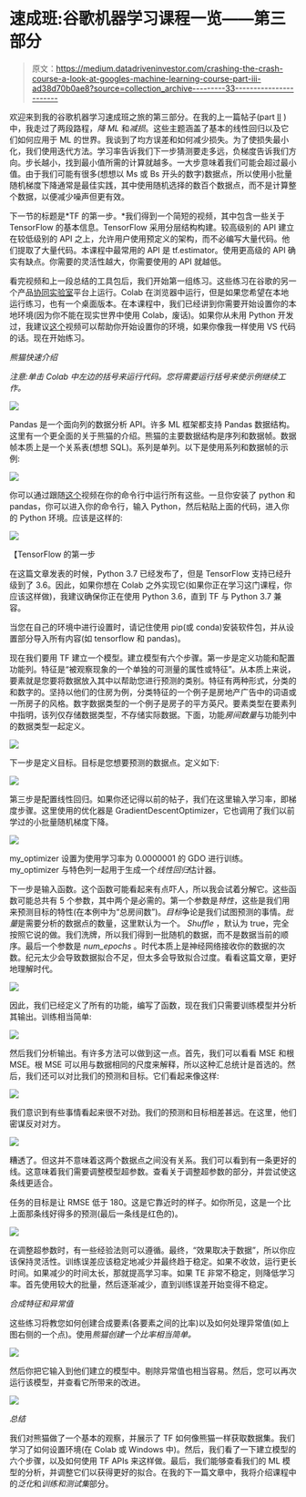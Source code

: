 # 速成班:谷歌机器学习课程一览——第三部分

> 原文：<https://medium.datadriveninvestor.com/crashing-the-crash-course-a-look-at-googles-machine-learning-course-part-iii-ad38d70b0ae8?source=collection_archive---------33----------------------->

欢迎来到我的谷歌机器学习速成班之旅的第三部分。在我的上一篇帖子(part [II](https://medium.com/@spraguesy/crashing-the-crash-course-a-look-at-googles-machine-learning-crash-course-part-ii-f5c11d1cddde) )中，我走过了两段路程，*降 ML* 和*减损*。这些主题涵盖了基本的线性回归以及它们如何应用于 ML 的世界。我谈到了均方误差和如何减少损失。为了使损失最小化，我们使用迭代方法。学习率告诉我们下一步猜测要走多远，负梯度告诉我们方向。步长越小，找到最小值所需的计算就越多。一大步意味着我们可能会超过最小值。由于我们可能有很多(想想以 Ms 或 Bs 开头的数字)数据点，所以使用小批量随机梯度下降通常是最佳实践，其中使用随机选择的数百个数据点，而不是计算整个数据，以便减少噪声但更有效。

下一节的标题是*TF 的第一步。*我们得到一个简短的视频，其中包含一些关于 TensorFlow 的基本信息。TensorFlow 采用分层结构构建。较高级别的 API 建立在较低级别的 API 之上，允许用户使用预定义的架构，而不必编写大量代码。他们提取了大量代码。本课程中最常用的 API 是 tf.estimator。使用更高级的 API 确实有缺点。你需要的灵活性越大，你需要使用的 API 就越低。

看完视频和上一段总结的工具包后，我们开始第一组练习。这些练习在谷歌的另一个产品[协同实验室](https://colab.research.google.com/)平台上运行。Colab 在浏览器中运行，但是如果您希望在本地运行练习，也有一个桌面版本。在本课程中，我们已经讲到你需要开始设置你的本地环境(因为你不能在现实世界中使用 Colab，废话)。如果你从未用 Python 开发过，我建议[这个](https://www.youtube.com/watch?v=dNFgRUD2w68)视频可以帮助你开始设置你的环境，如果你像我一样使用 VS 代码的话。现在开始练习。

*熊猫快速介绍*

*注意:单击 Colab 中左边的括号来运行代码。您将需要运行括号来使示例继续工作。*

![](img/74a2ea3e69fa1ac6539de7af243796ab.png)

Pandas 是一个面向列的数据分析 API。许多 ML 框架都支持 Pandas 数据结构。这里有一个更全面的关于熊猫的介绍。熊猫的主要数据结构是序列和数据帧。数据帧本质上是一个关系表(想想 SQL)。系列是单列。以下是使用系列和数据帧的示例:

![](img/8e3be120907a126bf3d83a3e93497d62.png)

你可以通过跟随[这个](https://www.youtube.com/watch?v=cQvwhjvd9Rc)视频在你的命令行中运行所有这些。一旦你安装了 python 和 pandas，你可以进入你的命令行，输入 Python，然后粘贴上面的代码，进入你的 Python 环境。应该是这样的:

![](img/5f43c94b2fe3135c305b1195f8cfa337.png)

【TensorFlow 的第一步

在这篇文章发表的时候，Python 3.7 已经发布了，但是 TensorFlow 支持已经升级到了 3.6。因此，如果你想在 Colab 之外实现它(如果你正在学习这门课程，你应该这样做)，我建议确保你正在使用 Python 3.6，直到 TF 与 Python 3.7 兼容。

当您在自己的环境中进行设置时，请记住使用 pip(或 conda)安装软件包，并从设置部分导入所有内容(如 tensorflow 和 pandas)。

现在我们要用 TF 建立一个模型。建立模型有六个步骤。第一步是定义功能和配置功能列。特征是“被观察现象的一个单独的可测量的属性或特征”。从本质上来说，要素就是您要将数据放入其中以帮助您进行预测的类别。特征有两种形式，分类的和数字的。坚持以他们的住房为例，分类特征的一个例子是房地产广告中的词语或一所房子的风格。数字数据类型的一个例子是房子的平方英尺。要素类型在要素列中指明，该列仅存储数据类型，不存储实际数据。下面，功能*房间数量*与功能列中的数据类型一起定义。

![](img/950f190d825961eb7cc46a2873144d3c.png)

下一步是定义目标。目标是您想要预测的数据点。定义如下:

![](img/d117640cb3d70ec95e36b67b038e7f87.png)

第三步是配置线性回归。如果你还记得以前的帖子，我们在这里输入学习率，即梯度步骤。这里使用的优化器是 GradientDescentOptimizer，它也调用了我们以前学过的小批量随机梯度下降。

![](img/59e3b2b3654ae77e46285f7ebf234ede.png)

my_optimizer 设置为使用学习率为 0.0000001 的 GDO 进行训练。my_optimizer 与特色列一起用于生成一个*线性回归*估计器。

下一步是输入函数。这个函数可能看起来有点吓人，所以我会试着分解它。这些函数可能总共有 5 个参数，其中两个是必需的。第一个参数是*特性*，这些是我们用来预测目标的特性(在本例中为“总房间数”)。*目标*争论是我们试图预测的事情。*批量*是需要分析的数据点的数量，这里默认为一个。 *Shuffle* ，默认为 true，完全按照它说的做。我们洗牌，所以我们得到一批随机的数据，而不是数据当前的顺序。最后一个参数是 *num_epochs* 。时代本质上是神经网络接收你的数据的次数。纪元太少会导致数据拟合不足，但太多会导致拟合过度。看看这篇文章，更好地理解时代。

![](img/c361a3cc0fd310ca721aa5c3b9311d8a.png)

因此，我们已经定义了所有的功能，编写了函数，现在我们只需要训练模型并分析其输出。训练相当简单:

![](img/d425da29c99b613921a03c4b8856c5d7.png)

然后我们分析输出。有许多方法可以做到这一点。首先，我们可以看看 MSE 和根 MSE。根 MSE 可以用与数据相同的尺度来解释，所以这种汇总统计是首选的。然后，我们还可以对比我们的预测和目标。它们看起来像这样:

![](img/673686ce88463113e7aadeef07e6d71f.png)

我们意识到有些事情看起来很不对劲。我们的预测和目标相差甚远。在这里，他们密谋反对对方。

![](img/3540f8d584aacb070edc6ed08964f167.png)

糟透了。但这并不意味着这两个数据点之间没有关系。我们可以看到有一条更好的线。这意味着我们需要调整模型超参数。查看关于调整超参数的部分，并尝试使这条线更适合。

任务的目标是让 RMSE 低于 180。这是它靠近时的样子。如你所见，这是一个比上面那条线好得多的预测(最后一条线是红色的)。

![](img/c10f9a80c0d8d4ed187ededd9c405870.png)

在调整超参数时，有一些经验法则可以遵循。最终，“效果取决于数据”，所以你应该保持灵活性。训练误差应该稳定地减少并最终趋于稳定。如果不收敛，运行更长时间。如果减少的时间太长，那就提高学习率。如果 TE 非常不稳定，则降低学习率。首先使用较大的批量，然后逐渐减少，直到训练误差开始变得不稳定。

*合成特征和异常值*

这些练习将教您如何创建合成要素(各要素之间的比率)以及如何处理异常值(如上图右侧的一个点)。使用*熊猫创建一个比率相当简单。*

![](img/0fe3fb5f9fc8b56b7cf4c8d0655e056a.png)

然后你把它输入到他们建立的模型中。剔除异常值也相当容易。然后，您可以再次运行该模型，并查看它所带来的改进。

![](img/c3087c9c7504f286b9ec36550845ac61.png)

*总结*

我们对熊猫做了一个基本的观察，并展示了 TF 如何像熊猫一样获取数据集。我们学习了如何设置环境(在 Colab 或 Windows 中)。然后，我们看了一下建立模型的六个步骤，以及如何使用 TF APIs 来这样做。最后，我们能够查看我们的 ML 模型的分析，并调整它们以获得更好的拟合。在我的下一篇文章中，我将介绍课程中的*泛化*和*训练和测试集*部分。